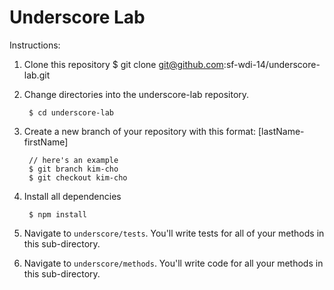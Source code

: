 # Underscore Lab

Instructions: 

1. Clone this repository 
		$ git clone git@github.com:sf-wdi-14/underscore-lab.git

2. Change directories into the underscore-lab repository.
		
		$ cd underscore-lab

3. Create a new branch of your repository with this format: [lastName-firstName]

		// here's an example 
		$ git branch kim-cho
		$ git checkout kim-cho

4. Install all dependencies

		$ npm install

5. Navigate to `underscore/tests`. You'll write tests for all of your methods in this sub-directory. 

6. Navigate to `underscore/methods`. You'll write code for all your methods in this sub-directory.